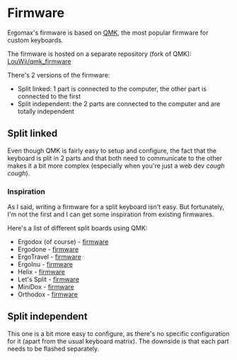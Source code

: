 # Firmware

Ergomax's firmware is based on [QMK](https://qmk.fm/), the most popular firmware for custom keyboards.

The firmware is hosted on a separate repository (fork of QMK): [LouWii/qmk_firmware](https://github.com/LouWii/qmk_firmware)

There's 2 versions of the firmware:

* Split linked: 1 part is connected to the computer, the other part is connected to the first
* Split independent: the 2 parts are connected to the computer and are totally independent

## Split linked

Even though QMK is fairly easy to setup and configure, the fact that the keyboard is plit in 2 parts and that both need to communicate to the other makes it a bit more complex (especially when you're just a web dev *cough* *cough*).

### Inspiration

As I said, writing a firmware for a split keyboard isn't easy. But fortunately, I'm not the first and I can get some inspiration from existing firmwares.

Here's a list of different split boards using QMK:

* Ergodox (of course) - [firmware](https://github.com/qmk/qmk_firmware/tree/master/keyboards/ergodox_ez)
* Ergodone - [firmware](https://github.com/qmk/qmk_firmware/tree/master/keyboards/ergodone)
* ErgoTravel - [firmware](https://github.com/qmk/qmk_firmware/tree/master/keyboards/ergotravel)
* ErgoInu - [firmware](https://github.com/qmk/qmk_firmware/tree/master/keyboards/ergoinu)
* Helix - [firmware](https://github.com/qmk/qmk_firmware/tree/master/keyboards/helix)
* Let's Split - [firmware](https://github.com/qmk/qmk_firmware/tree/master/keyboards/lets_split)
* MiniDox - [firmware](https://github.com/qmk/qmk_firmware/tree/master/keyboards/minidox)
* Orthodox - [firmware](https://github.com/qmk/qmk_firmware/tree/master/keyboards/orthodox)

## Split independent

This one is a bit more easy to configure, as there's no specific configuration for it (apart from the usual keyboard matrix). The downside is that each part needs to be flashed separately.
